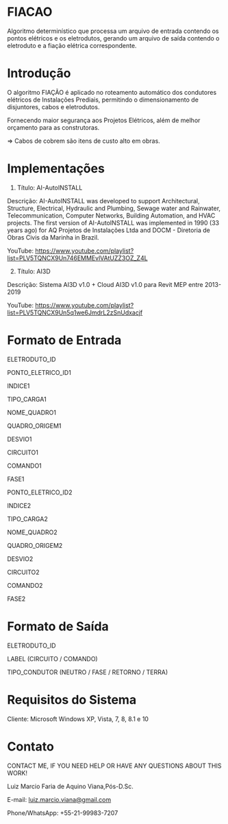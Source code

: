 # FIACAO

Algoritmo determinístico que processa um arquivo de entrada contendo os pontos elétricos e os eletrodutos, gerando um arquivo de saída contendo o eletroduto e a fiação elétrica correspondente.

# Introdução

O algoritmo FIAÇÃO é aplicado no roteamento automático dos condutores elétricos de Instalações Prediais, permitindo o dimensionamento de disjuntores, cabos e eletrodutos.

Fornecendo maior segurança aos Projetos Elétricos, além de melhor orçamento para as construtoras.

=> Cabos de cobrem são itens de custo alto em obras.

# Implementações

1. Título: AI-AutoINSTALL

Descrição: AI-AutoINSTALL was developed to support Architectural, Structure, Electrical, Hydraulic and Plumbing, Sewage water and Rainwater, Telecommunication, Computer Networks, Building Automation, and HVAC projects. The first version of AI-AutoINSTALL was implemented in 1990 (33 years ago) for AQ Projetos de Instalações Ltda and DOCM - Diretoria de Obras Civis da Marinha in Brazil.

YouTube: https://www.youtube.com/playlist?list=PLV5TQNCX9Un746EMMEvlVAtUZZ3OZ_Z4L


2. Título: AI3D

Descrição: Sistema AI3D v1.0 + Cloud AI3D v1.0 para Revit MEP entre 2013-2019

YouTube: https://www.youtube.com/playlist?list=PLV5TQNCX9Un5q1we6JmdrL2zSnUdxacjf


# Formato de Entrada

ELETRODUTO_ID

PONTO_ELETRICO_ID1

INDICE1

TIPO_CARGA1

NOME_QUADRO1

QUADRO_ORIGEM1

DESVIO1

CIRCUITO1

COMANDO1

FASE1

PONTO_ELETRICO_ID2

INDICE2

TIPO_CARGA2

NOME_QUADRO2

QUADRO_ORIGEM2

DESVIO2

CIRCUITO2

COMANDO2

FASE2


# Formato de Saída

ELETRODUTO_ID

LABEL (CIRCUITO / COMANDO)

TIPO_CONDUTOR (NEUTRO / FASE / RETORNO / TERRA)


# Requisitos do Sistema

Cliente: Microsoft Windows XP, Vista, 7, 8, 8.1 e 10


# Contato

CONTACT ME, IF YOU NEED HELP OR HAVE ANY QUESTIONS ABOUT THIS WORK!

Luiz Marcio Faria de Aquino Viana,Pós-D.Sc. 

E-mail: luiz.marcio.viana@gmail.com 

Phone/WhatsApp: +55-21-99983-7207
